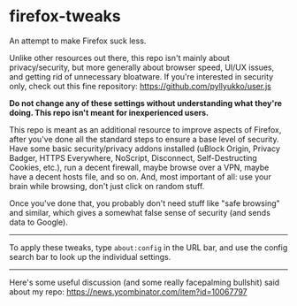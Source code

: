 # firefox-tweaks
An attempt to make Firefox suck less. 

Unlike other resources out there, this repo isn't mainly about privacy/security, but more generally about browser speed, UI/UX issues, and getting rid of unnecessary bloatware. If you're interested in security only, check out this fine repository: https://github.com/pyllyukko/user.js

**Do not change any of these settings without understanding what they're doing. This repo isn't meant for inexperienced users.** 

This repo is meant as an additional resource to improve aspects of Firefox, after you've done all the standard steps to ensure a base level of security. Have some basic security/privacy addons installed (uBlock Origin, Privacy Badger, HTTPS Everywhere, NoScript, Disconnect, Self-Destructing Cookies, etc.), run a decent firewall, maybe browse over a VPN, maybe have a decent hosts file, and so on. And, most important of all: use your brain while browsing, don't just click on random stuff.

Once you've done that, you probably don't need stuff like "safe browsing" and similar, which gives a somewhat false sense of security (and sends data to Google).

---

To apply these tweaks, type `about:config` in the URL bar, and use the config search bar to look up the individual settings.

---

Here's some useful discussion (and some really facepalming bullshit) said about my repo: https://news.ycombinator.com/item?id=10067797
